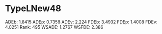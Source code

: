 # TypeLNew48

ADEb: 1.8415
ADEp: 0.7358
ADEv: 2.224
FDEb: 3.4932
FDEp: 1.4008
FDEv: 4.0251
Rank: 495
WSADE: 1.2767
WSFDE: 2.386